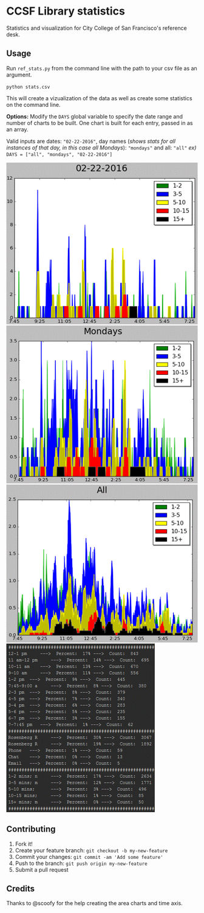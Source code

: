 # CCSF Library statistics

Statistics and visualization for City College of San Francisco's reference desk.

## Usage
Run `ref_stats.py` from the command line with the path to your csv file as an argument.

`python stats.csv`

  This will create a vizualization of the data as well as create some statistics on the command line.

__Options:__
Modify the `DAYS` global variable to specify the date range and number of charts to be built.
One chart is built for each entry, passed in as an array.

Valid inputs are dates: `"02-22-2016"`, day names (_shows stats for all instances of that day, in this case all Mondays_): `"mondays"` and all: `"all"`
_ex)_ `DAYS = ["all", "mondays", "02-22-2016"]`


![alt text](chart1.gif "Single day chart")
![alt text](chart2.gif "All Mondays")
![alt text](chart3.gif "All data chart")  
![alt text](stats.gif "Stats command line output")

## Contributing
1. Fork it!
2. Create your feature branch: `git checkout -b my-new-feature`
3. Commit your changes: `git commit -am 'Add some feature'`
4. Push to the branch: `git push origin my-new-feature`
5. Submit a pull request

## Credits
Thanks to @scoofy for the help creating the area charts and time axis.
